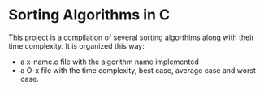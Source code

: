 # Sorting Algorithms in C

This project is a compilation of several sorting algorthims along with their time complexity.
It is organized this way:  
- a x-name.c file with the algorithm name implemented  
- a O-x file with the time complexity, best case, average case and worst case.  
